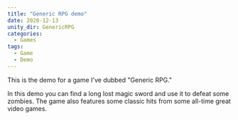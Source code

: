 ```yaml
---
title: "Generic RPG demo"
date: 2020-12-13
unity_dir: GenericRPG
categories:
  - Games
tags:
  - Game
  - Demo
---
```


This is the demo for a game I've dubbed "Generic RPG."

In this demo you can find a long lost magic sword and use it to defeat some zombies.
The game also features some classic hits from some all-time great video games.
